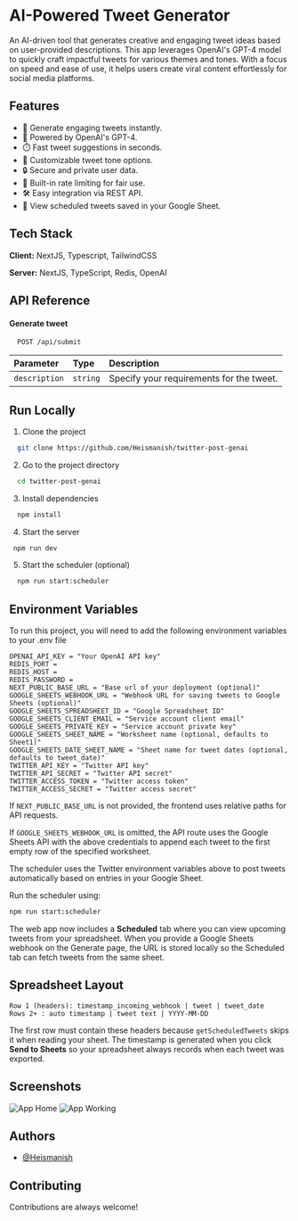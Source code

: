 # AI-Powered Tweet Generator

An AI-driven tool that generates creative and engaging tweet ideas based on user-provided descriptions. This app leverages OpenAI's GPT-4 model to quickly craft impactful tweets for various themes and tones. With a focus on speed and ease of use, it helps users create viral content effortlessly for social media platforms.

## Features

- 📝 Generate engaging tweets instantly.
 - 🤖 Powered by OpenAI's GPT-4.
- ⏱️ Fast tweet suggestions in seconds.
- 🎨 Customizable tweet tone options.
- 🔒 Secure and private user data.
- 🚀 Built-in rate limiting for fair use.
- 🛠️ Easy integration via REST API.
- 📅 View scheduled tweets saved in your Google Sheet.

## Tech Stack

**Client:** NextJS, Typescript, TailwindCSS

**Server:** NextJS, TypeScript, Redis, OpenAI

## API Reference

#### Generate tweet

```http
  POST /api/submit
```

| Parameter     | Type     | Description                              |
| :------------ | :------- | :--------------------------------------- |
| `description` | `string` | Specify your requirements for the tweet. |

## Run Locally

1. Clone the project

```bash
  git clone https://github.com/Heismanish/twitter-post-genai
```

2. Go to the project directory

```bash
  cd twitter-post-genai
```

3. Install dependencies

```bash
  npm install
```

4. Start the server

```bash
 npm run dev
```

5. Start the scheduler (optional)

```bash
  npm run start:scheduler
```

## Environment Variables

To run this project, you will need to add the following environment variables to your .env file

```shell
OPENAI_API_KEY = "Your OpenAI API key"
REDIS_PORT =
REDIS_HOST =
REDIS_PASSWORD =
NEXT_PUBLIC_BASE_URL = "Base url of your deployment (optional)"
GOOGLE_SHEETS_WEBHOOK_URL = "Webhook URL for saving tweets to Google Sheets (optional)"
GOOGLE_SHEETS_SPREADSHEET_ID = "Google Spreadsheet ID"
GOOGLE_SHEETS_CLIENT_EMAIL = "Service account client email"
GOOGLE_SHEETS_PRIVATE_KEY = "Service account private key"
GOOGLE_SHEETS_SHEET_NAME = "Worksheet name (optional, defaults to Sheet1)"
GOOGLE_SHEETS_DATE_SHEET_NAME = "Sheet name for tweet dates (optional, defaults to tweet_date)"
TWITTER_API_KEY = "Twitter API key"
TWITTER_API_SECRET = "Twitter API secret"
TWITTER_ACCESS_TOKEN = "Twitter access token"
TWITTER_ACCESS_SECRET = "Twitter access secret"
```

If `NEXT_PUBLIC_BASE_URL` is not provided, the frontend uses relative paths for API requests.

If `GOOGLE_SHEETS_WEBHOOK_URL` is omitted, the API route uses the Google Sheets API
with the above credentials to append each tweet to the first empty row of the
specified worksheet.

The scheduler uses the Twitter environment variables above to post tweets
automatically based on entries in your Google Sheet.

Run the scheduler using:

```bash
npm run start:scheduler
```

The web app now includes a **Scheduled** tab where you can view upcoming tweets
from your spreadsheet. When you provide a Google Sheets webhook on the Generate
page, the URL is stored locally so the Scheduled tab can fetch tweets from the
same sheet.

## Spreadsheet Layout

```
Row 1 (headers): timestamp_incoming_webhook | tweet | tweet_date
Rows 2+ : auto timestamp | tweet text | YYYY-MM-DD
```

The first row must contain these headers because `getScheduledTweets` skips it
when reading your sheet. The timestamp is generated when you click **Send to
Sheets** so your spreadsheet always records when each tweet was exported.

## Screenshots

![App Home](/public/App_home.png)
![App Working](/public/App_working.png)

## Authors

- [@Heismanish](https://www.github.com/Heismanish)

## Contributing

Contributions are always welcome!

